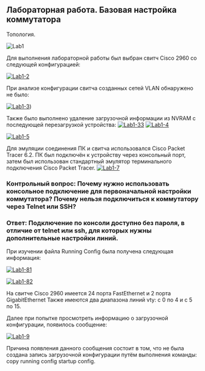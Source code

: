 Лабораторная работа. Базовая настройка коммутатора
--------------------------------------------------

Топология.

<img src="https://i.ibb.co/FX0VBpK/Lab1.jpg" alt="Lab1" border="0"></a>

Для выполнения лабораторной работы был выбран свитч Cisco 2960 cо следующей конфигурацией:

<a href="https://ibb.co/cx4y8Cq"><img src="https://i.ibb.co/GFzdMtm/Lab1-2.jpg" alt="Lab1-2" border="0"></a>

При анализе конфигурации свитча созданных сетей VLAN обнаружено не было:

<a href="https://ibb.co/Wc3hhq7"><img src="https://i.ibb.co/y8R99GK/Lab1-3.jpg" alt="Lab1-3" border="0"></a>)

Также было выполнено удаление загрузочной информации из NVRAM с последующей перезагрузкой устройства:
<a href="https://ibb.co/5krDV6R"><img src="https://i.ibb.co/8br3V07/Lab1-33.jpg" alt="Lab1-33" border="0"></a>
<a href="https://ibb.co/9Y88Gg4"><img src="https://i.ibb.co/dKWW7Mp/Lab1-4.jpg" alt="Lab1-4" border="0"></a>

<a href="https://ibb.co/ZK7TnQv"><img src="https://i.ibb.co/MpQNYzK/Lab1-5.jpg" alt="Lab1-5" border="0"></a>

Для эмуляции соединения ПК и свитча использовался Cisco Packet Tracer 6.2. ПК был подключён к устройству через консольный порт, затем был использован стандартный эмулятор терминального подключения Cisco Packet Tracer.
<a href="https://ibb.co/Cb6Qkvc"><img src="https://i.ibb.co/sKCq0Qf/Lab1-7.jpg" alt="Lab1-7" border="0"></a>

### Контрольный вопрос: Почему нужно использовать консольное подключение для первоначальной настройки коммутатора? Почему нельзя подключиться к коммутатору через Telnet или SSH? 

### Ответ: Подключение по консоли доступно без пароля, в отличие от telnet или ssh, для которых нужны дополнительные настройки линий.


При изучении файла Running Config была получена следующая информация: 

<a href="https://ibb.co/yNw0ZyX"><img src="https://i.ibb.co/Rgx2s09/Lab1-81.jpg" alt="Lab1-81" border="0"></a>

<a href="https://ibb.co/TH2dkMG"><img src="https://i.ibb.co/19QjLGN/Lab1-82.jpg" alt="Lab1-82" border="0"></a>

На свитче Cisco 2960 имеется 24 порта FastEthernet и 2 порта GigabitEthernet Также имеются два диапазона линий vty: c 0 по 4 и с 5 по 15.

Далее при попытке просмотреть информацию о загрузочной конфигурации, появилось сообщение: 

<a href="https://imgbb.com/"><img src="https://i.ibb.co/n01bJf1/Lab1-9.jpg" alt="Lab1-9" border="0"></a>

Причина появления данного сообщения состоит в том, что не была создана запись загрузочной конфигурации путём выполнения команды: copy running config startup config.

